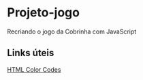 # Projeto-jogo
Recriando o jogo da Cobrinha com JavaScript

## Links úteis
[HTML Color Codes](https://html-color-codes.info/)
